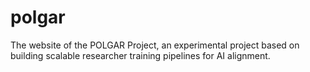# polgar

The website of the POLGAR Project, an experimental project based on building scalable researcher training pipelines for AI alignment.
